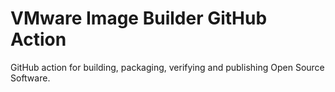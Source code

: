 # VMware Image Builder GitHub Action

GitHub action for building, packaging, verifying and publishing Open Source Software.


